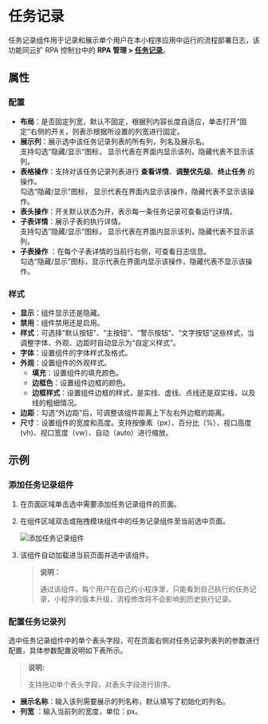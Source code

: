 # 任务记录

任务记录组件用于记录和展示单个用户在本小程序应用中运行的流程部署日志，该功能同云扩 RPA 控制台中的 **RPA 管理 > [任务记录](../../../../../../Console/v3.0.x/job/manageJob.md)**。

## 属性

### 配置

- **布局**：是否固定列宽，默认不固定，根据列内容长度自适应，单击打开“固定”右侧的开关，则表示根据所设置的列宽进行固定。
- **展示列**：展示选中该任务记录列表的所有列，列名及展示名。</br> 支持勾选”隐藏/显示“图标， 显示代表在界面内显示该列，隐藏代表不显示该列。
- **表格操作**：支持对该任务记录列表进行 **查看详情**、**调整优先级**、**终止任务** 的操作。</br> 勾选“隐藏/显示”图标， 显示代表在界面内显示该操作，隐藏代表不显示该操作。
- **表头操作**：开关默认状态为开，表示每一条任务记录可查看运行详情。
- **子表详情**：展示子表的执行详情。</br> 支持勾选”隐藏/显示“图标， 显示代表在界面内显示该列，隐藏代表不显示该列。
- **子表操作** ：在每个子表详情的当前行右侧，可查看日志信息。</br> 勾选“隐藏/显示”图标，显示代表在界面内显示该操作，隐藏代表不显示该操作。

### 样式

- **显示**：组件显示还是隐藏。
- **禁用**：组件禁用还是启用。
- **样式**：可选择“默认按钮”、“主按钮”、“警示按钮”、“文字按钮”这些样式，当调整字体、外观、边距时自动显示为“自定义样式”。
- **字体**：设置组件的字体样式及格式。
- **外观**：设置组件的外观样式。
  - **填充**：设置组件的填充颜色。
  - **边框色**：设置组件边框的颜色。
  - **边框样式**：设置组件边框的样式，是实线、虚线、点线还是双实线，以及线的粗细情况。
- **边距**：勾选“外边距”后，可调整该组件距离上下左右外边框的距离。
- **尺寸**：设置组件的宽度和高度。支持按像素（px）、百分比（%）、视口高度(vh)、视口宽度（vw）、自动（auto）进行缩放。

## 示例

### 添加任务记录组件

1. 在页面区域单击选中需要添加任务记录组件的页面。
2. 在组件区域双击或拖拽模块组件中的任务记录组件至当前选中页面。

   ![添加任务记录组件](https://docimages.blob.core.chinacloudapi.cn/images/Kris/AppsV2/addtasklog20201208.png)

3. 该组件自动加载进当前页面并选中该组件。

    > **说明：**
    >
    > 通过该组件，每个用户在自己的小程序里，只能看到自己执行的任务记录，小程序的版本升级，流程修改将不会影响到历史执行记录。

### 配置任务记录列

选中任务记录组件中的单个表头字段，可在页面右侧对任务记录列表列的参数进行配置，具体参数配置说明如下表所示。
> **说明:**
>
> 支持拖动单个表头字段，对表头字段进行排序。

- **展示名称**：输入该列需要展示的列名称，默认填写了初始化的列名。
- **列宽** ：输入当前列的宽度，单位：px。
